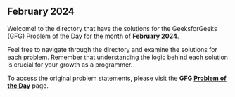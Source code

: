 ## February 2024

Welcome! to the directory that have the solutions for the GeeksforGeeks (GFG) Problem of the Day for the month of **February 2024**. 

Feel free to navigate through the directory and examine the solutions for each problem. Remember that understanding the logic behind each solution is crucial for your growth as a programmer.

To access the original problem statements, please visit the **GFG [Problem of the Day](https://practice.geeksforgeeks.org/problem-of-the-day)** page.